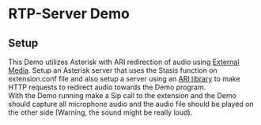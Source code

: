 # RTP-Server Demo
## Setup
This Demo utilizes Asterisk with ARI redirection of audio using [External Media](https://docs.asterisk.org/Development/Reference-Information/Asterisk-Framework-and-API-Examples/External-Media-and-ARI/). Setup an Asterisk server that uses the Stasis function on extension.conf file and also setup a server using an [ARI library](https://docs.asterisk.org/Configuration/Interfaces/Asterisk-REST-Interface-ARI/ARI-Libraries/?h=ari) to make HTTP requests to redirect audio towards the Demo program.\
With the Demo running make a Sip call to the extension and the Demo should capture all microphone audio and the audio file should be played on the other side (Warning, the sound might be really loud).
